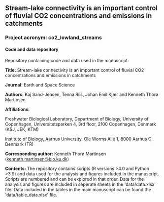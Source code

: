 ## Stream-lake connectivity is an important control of fluvial CO2 concentrations and emissions in catchments

### Project acronym: co2_lowland_streams

#### Code and data repository

Repository containing code and data used in the manuscript:

**Title:** Stream-lake connectivity is an important control of fluvial CO2 concentrations and emissions in catchments

**Journal:** Earth and Space Science

**Authors:** Kaj Sand-Jensen, Tenna Riis, Johan Emil Kjær and Kenneth Thorø Martinsen

**Affiliations:**

Freshwater Biological Laboratory, Department of Biology, University of Copenhagen, Universitetsparken 4, 3rd floor, 2100 Copenhagen, Denmark (KSJ, JEK, KTM)

Institute of Biology, Aarhus University, Ole Worms Allé 1, 8000 Aarhus C, Denmark (TR)

**Corresponding author:** Kenneth Thorø Martinsen (kenneth.martinsen@bio.ku.dk) 

**Contents:** The repository contains scripts (R versions >4.0 and Python >3.9) and data used for the analysis and figures included in the manuscript. Scripts are numbered and can be explored in that order. Data for the analysis and figures are included in seperate sheets in the 'data/data.xlsx' file. Data included in the tables in the main manuscript can be found the 'data/table_data.xlsx' file. 
